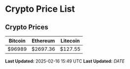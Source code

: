 # Crypto Price List

## Crypto Prices
| Bitcoin | Ethereum | Litecoin |
| ------- | -------- | -------- |
| $96989 | $2697.36 | $127.55 |
**Last Updated:** 2025-02-16 15:49 UTC
**Last Updated:** $DATE$
